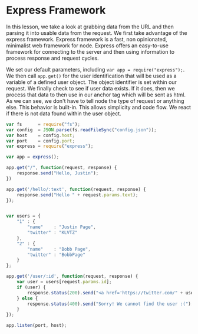 Express Framework
=================
In this lesson, we take a look at grabbing data from the URL and then parsing it
into usable data from the request. We first take advantage of the express
framework. Express framework is a fast, non opinionated, minimalist web framework
for node. Express offers an easy-to-use framework for connecting to the server
and then using information to process response and request cycles.

We set our default parameters, including `var app = require("express");`. We
then call `app.get()` for the user identification that will be used as a
variable of a defined user object. The object identifier is set within our
request. We finally check to see if user data exists. If it does, then we
process that data to then use in our anchor tag which will be sent as html. As
we can see, we don't have to tell node the type of request or anything else.
This behavior is built-in. This allows simplicity and code flow. We react if
there is not data found within the user object.

```javascript
var fs      = require("fs");
var config  = JSON.parse(fs.readFileSync("config.json"));
var host    = config.host;
var port    = config.port;
var express = require("express");

var app = express();

app.get("/", function(request, response) {
	response.send("Hello, Justin");
})

app.get('/hello/:text', function(request, response) {
	response.send("Hello " + request.params.text);
});


var users = {
	"1" : {
		"name"    : "Justin Page",
		"twitter" : "KLVTZ" 
	},
	"2" : {
		"name"    : "Bobb Page",
		"twitter" : "BobbPage" 
	}
};

app.get('/user/:id', function(request, response) {
	var user = users[request.params.id];
	if (user) {
		response.status(200).send("<a href='https://twitter.com/" + user.twitter + "' target='_blank'>Follow " + user.name + " on twitter</a>");
	} else {
		response.status(400).send("Sorry! We cannot find the user :(");
	}
});

app.listen(port, host);
```
